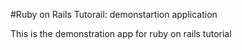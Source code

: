 #Ruby on Rails Tutorail: demonstartion application

This is the demonstration app for ruby on rails tutorial